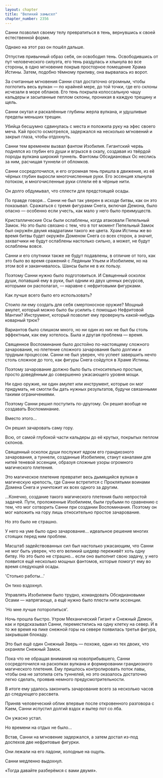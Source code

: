 ```yaml
---
layout: chapter
title: "Великий замысел"
chapter_number: 2356
---
```




Санни позволил своему телу превратиться в тень, вернувшись к своей естественной форме.

Однако на этот раз он пошёл дальше.

Отпустив привычный образ себя, он освободил тень. Освободившись от пут человеческого силуэта, его тень раздулась и хлынула во все стороны, в одно мгновение покрыв просторное помещение Храма Истины. Затем, подобно тёмному приливу, она вырвалась из ворот.

За считанные мгновения Санни стал достаточно огромным, чтобы поглотить весь вулкан — по крайней мере, до той точки, где его склоны исчезали в море облаков. Его тень покрыла колоссальную чашу кальдеры и засыпанные пеплом склоны, проникая в каждую трещину и щель.

Санни окутал и раскалённые глубины жерла вулкана, и удушливые пределы меньших трещин.

Убийца бесшумно сдвинулась с места и положила руку на эфес своего меча. Кай просто осмотрелся, задержался на несколько мгновений и закрыл глаза, чтобы отдохнуть.

Санни тем временем вызвал фантом Изобилия. Гигантский червь поднялся из глубин его души и вгрызся в скалу, создавая из твёрдой породы вулкана широкий туннель. Фантомы Обсидиановых Ос неслись за ним, расчищая туннели от обломков.

Санни сосредоточился, и его огромная тень пришла в движение, из её чёрных глубин выросли многочисленные руки. Его эссенция хлынула потоком, и многочисленные руки сплели её в чёрные нити.

Он долго обдумывал, что сплести для предстоящей осады.

По правде говоря... Санни не был так уверен в исходе битвы, как он это показывал. Сражаться с тремя фигурами Снега, включая Демона, было опасно — особенно если учесть, как мало у него было преимуществ.

Кристаллические Осы были ослаблены, когда атаковали Пепельный Замок. Но это было связано с тем, что в тот момент Пепельный Замок был окружён двумя квадратами такого же цвета. Храм Истины же во время битвы будет окружён Доменом Снега со всех сторон, а значит, захватчики не будут ослаблены настолько сильно, а может, не будут ослаблены вовсе.

Санни и его спутники также не будут подавлены, в отличие от того, как это было во время сражений с Ледяным Ульем и Изобилием, но на этом всё и заканчивалось. Шансы были не в их пользу.

Поэтому Санни нужно было подготовиться. И Священный осколок души, попавший ему в руки, был одним из двух ценных ресурсов, которыми он располагал, — наравне с нефритовыми фигурками.

Как лучше всего было его использовать?

Стоило ли ему создать для себя смертоносное оружие? Мощный амулет, который можно было бы усилить с помощью Нефритовой Мантии? Инструмент, который позволит ему провернуть какой-нибудь коварный трюк?

Вариантов было слишком много, но ни один из них не был бы столь эффектным, как ему хотелось. Была и другая проблема — время.

Священное Воспоминание было достойно по-настоящему сложного зачарования, но плетение сложного зачарования было долгим и трудным процессом. Санни не был уверен, что успеет завершить нечто столь сложное до того, как фигуры Снега сойдутся в Храме Истины.

Поэтому зачарование должно было быть относительно простым, просто доведённым до совершенно ужасающего уровня мощи.

Ни одно оружие, ни один амулет или инструмент, которые он мог придумать, не смогли бы дать нужных результатов, будучи связанными такими ограничениями.

Поэтому Санни решил поступить по-другому. Он решил вообще не создавать Воспоминание.

Вместо этого...

Он решил зачаровать саму гору.

Всю, от самой глубокой части кальдеры до её крутых, покрытых пеплом склонов.

Священный осколок души послужит ядром его грандиозного зачарования, а туннели, созданные Изобилием, станут каналами для нитей теневой эссенции, образуя сложные узоры огромного магического плетения.

Это магическое плетение превратит весь дымящийся вулкан в магическую крепость, где Санни встретится с Проклятыми воинами Домена Снега и уничтожит их всех одного за другим.

...Конечно, создание такого магического плетения было непростой задачей. Пути, проложенные Изобилием, были грубыми по сравнению с тем, что мог сотворить Санни при создании Воспоминания. Поэтому он мог наложить на гору лишь относительно простое зачарование.

Но это было не страшно.

У него на уме было одно зачарование... идеальное решение многих стоящих перед ним проблем.

Масштаб задействованных сил был настолько ужасающим, что Санни не мог быть уверен, что его великий шедевр переживёт хоть одну битву. Но это было не страшно... если оно выполнит свою задачу, у него появится ещё несколько мощных фантомов, которые помогут ему во время следующей осады.

'Столько работы...'

Он тихо вздохнул.

Управлять Изобилием было трудно, командовать Обсидиановыми Осами — напрягающе, а ещё нужно было плести нити эссенции.

'Но мне лучше поторопиться'.

Ночь прошла быстро. Утром Механический Гигант и Снежный Демон, как и предсказывал Санни, переместились на одну клетку на север. И в то же время на пике снежной горы на севере появилась третья фигура, закрывшая блокаду.

Это был ещё один Снежный Зверь — похоже, один из тех двоих, что охраняли Снежный Замок.

Пока что не обращая внимания на новоприбывшего, Санни сосредоточился на раскопках вулкана и формировании грандиозного магического плетения. Ему пришлось контролировать поток лавы, чтобы она не затопила сеть туннелей, но это оказалось достаточно легко сделать, проявив немного предусмотрительности.

В итоге ему удалось закончить зачарование всего за несколько часов до следующего рассвета.

Приняв человеческий облик впервые после откровенного разговора с Каем, Санни испустил долгий вздох и вытер пот со лба.

Он ужасно устал.

Но времени на отдых не было...

Встав, Санни на мгновение задержался, а затем достал из-под доспехов две нефритовые фигурки.

Они лежали на его ладони, холодные на ощупь.

Санни медленно выдохнул.

«Тогда давайте разберёмся с вами двумя».

